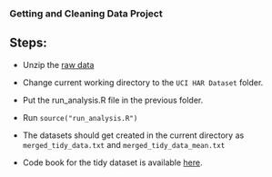 
### Getting and Cleaning Data Project

## Steps:
- Unzip the [raw data](https://d396qusza40orc.cloudfront.net/getdata%2Fprojectfiles%2FUCI%20HAR%20Dataset.zip)

- Change current working directory to the `UCI HAR Dataset` folder.

- Put the run_analysis.R  file in the previous folder.

- Run `source("run_analysis.R")`

- The datasets should get created in the current directory as `merged_tidy_data.txt` and `merged_tidy_data_mean.txt`

- Code book for the tidy dataset is available [here](CodeBook.md).


